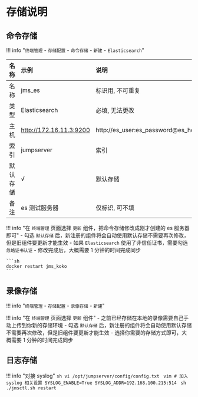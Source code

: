 # 存储说明

## 命令存储

!!! info "`终端管理` - `存储配置` - `命令存储` - `新建` - `Elasticsearch`"

| 名称     | 示例                    | 说明            |
| :------- | :--------------------- | :-------------- |
| 名称     | jms_es                  | 标识用, 不可重复 |
| 类型     | Elasticsearch           | 必填, 无法更改   |
| 主机     | http://172.16.11.3:9200 | http://es_user:es_password@es_host:es_port |
| 索引     | jumpserver              | 索引             |
| 默认存储 | √                       | 默认存储         |
| 备注     | es 测试服务器            | 仅标识, 可不填   |     

!!! info "在 `终端管理` 页面选择 `更新` 组件，把命令存储修改成刚才创建的 es 服务器即可"
    - 勾选 `默认存储` 后，新注册的组件将会自动使用默认存储不需要再次修改，但是旧组件要更新才能生效
    - 如果 `Elasticsearch` 使用了非信任证书，需要勾选 `忽略证书认证`
    - 修改完成后，大概需要 1 分钟的时间完成同步

    ```sh
    docker restart jms_koko
    ```


## 录像存储

!!! info "`终端管理` - `存储配置` - `录像存储` - `新建`"

!!! info "在 `终端管理` 页面选择 `更新` 组件"
    - 之前已经存储在本地的录像需要自己手动上传到你新的存储环境
    - 勾选 `默认存储` 后，新注册的组件将会自动使用默认存储不需要再次修改，但是旧组件要更新才能生效
    - 选择你需要的存储方式即可，大概需要 1 分钟的时间完成同步


## 日志存储

!!! info "对接 syslog"
    ```sh
    vi /opt/jumpserver/config/config.txt
    ```
    ```vim
    # 加入 syslog 相关设置
    SYSLOG_ENABLE=True
    SYSLOG_ADDR=192.168.100.215:514
    ```
    ```sh
    ./jmsctl.sh restart
    ```
